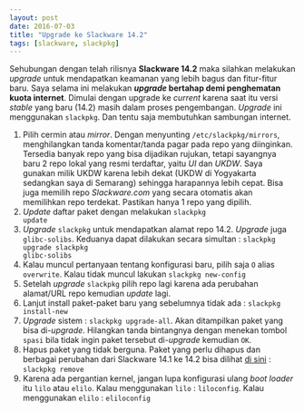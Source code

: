 ```yaml
---
layout: post
date: 2016-07-03
title: "Upgrade ke Slackware 14.2"
tags: [slackware, slackpkg]
---
```

Sehubungan dengan telah rilisnya **Slackware 14.2** maka silahkan melakukan _upgrade_ untuk mendapatkan keamanan yang lebih bagus dan fitur-fitur baru. Saya selama ini melakukan **_upgrade_ bertahap demi penghematan kuota internet**. Dimulai dengan upgrade ke _current_ karena saat itu versi _stable_ yang baru (14.2) masih dalam proses pengembangan. _Upgrade_ ini menggunakan <code>slackpkg</code>. Dan tentu saja membutuhkan sambungan internet.

1. Pilih cermin atau _mirror_. Dengan menyunting <code>/etc/slackpkg/mirrors</code>, menghilangkan tanda komentar/tanda pagar pada repo yang diinginkan. Tersedia banyak repo yang bisa dijadikan rujukan, tetapi sayangnya baru 2 repo lokal yang resmi terdaftar, yaitu _UI_ dan _UKDW_. Saya gunakan milik UKDW karena lebih dekat (UKDW di Yogyakarta sedangkan saya di Semarang) sehingga harapannya lebih cepat. Bisa juga memilih repo _Slackware.com_ yang secara otomatis akan memilihkan repo terdekat. Pastikan hanya 1 repo yang dipilih.
2. _Update_ daftar paket dengan melakukan <code>slackpkg update</code>
3. _Upgrade_ <code>slackpkg</code> untuk mendapatkan alamat repo 14.2. _Upgrade_ juga <code>glibc-solibs</code>. Keduanya dapat dilakukan secara simultan : <code>slackpkg upgrade slackpkg glibc-solibs</code> 
4. Kalau muncul pertanyaan tentang konfigurasi baru, pilih saja <code>O</code> alias <code>overwrite</code>. Kalau tidak muncul lakukan <code>slackpkg new-config</code>
5. Setelah _upgrade_ <code>slackpkg</code> pilih repo lagi karena ada perubahan alamat/URL repo kemudian _update_ lagi.
6. Lanjut install paket-paket baru yang sebelumnya tidak ada : <code>slackpkg install-new</code>
7. _Upgrade_ sistem : <code>slackpkg upgrade-all</code>. Akan ditampilkan paket yang bisa di-_upgrade_. Hilangkan tanda bintangnya dengan menekan tombol <code>spasi</code> bila tidak ingin paket tersebut di-_upgrade_ kemudian <code>OK</code>. 
8. Hapus paket yang tidak berguna. Paket yang perlu dihapus dan berbagai perubahan dari Slackware 14.1 ke 14.2 bisa dilihat [di sini](http://repo.ukdw.ac.id/slackware/slackware64-14.2/CHANGES_AND_HINTS.TXT) : <code>slackpkg remove    </code>
9. Karena ada pergantian kernel, jangan lupa konfigurasi ulang _boot loader_ itu <code>lilo</code> atau <code>elilo</code>. Kalau menggunakan <code>lilo</code> : <code>liloconfig</code>. Kalau menggunakan <code>elilo</code> : <code>eliloconfig</code>
